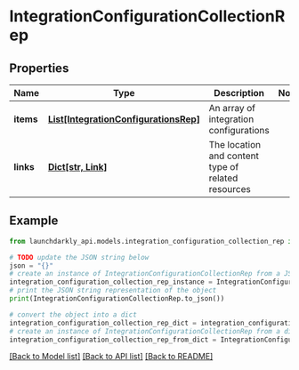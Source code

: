# IntegrationConfigurationCollectionRep


## Properties

Name | Type | Description | Notes
------------ | ------------- | ------------- | -------------
**items** | [**List[IntegrationConfigurationsRep]**](IntegrationConfigurationsRep.md) | An array of integration configurations | 
**links** | [**Dict[str, Link]**](Link.md) | The location and content type of related resources | 

## Example

```python
from launchdarkly_api.models.integration_configuration_collection_rep import IntegrationConfigurationCollectionRep

# TODO update the JSON string below
json = "{}"
# create an instance of IntegrationConfigurationCollectionRep from a JSON string
integration_configuration_collection_rep_instance = IntegrationConfigurationCollectionRep.from_json(json)
# print the JSON string representation of the object
print(IntegrationConfigurationCollectionRep.to_json())

# convert the object into a dict
integration_configuration_collection_rep_dict = integration_configuration_collection_rep_instance.to_dict()
# create an instance of IntegrationConfigurationCollectionRep from a dict
integration_configuration_collection_rep_from_dict = IntegrationConfigurationCollectionRep.from_dict(integration_configuration_collection_rep_dict)
```
[[Back to Model list]](../README.md#documentation-for-models) [[Back to API list]](../README.md#documentation-for-api-endpoints) [[Back to README]](../README.md)


